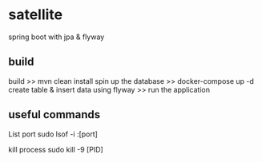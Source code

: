 # satellite

spring boot with jpa &amp; flyway


## build

build >> mvn clean install
spin up the database >> docker-compose up -d
create table & insert data using flyway >> run the application

## useful commands

List port
sudo lsof -i :[port]

kill process
sudo kill -9 [PID]

##